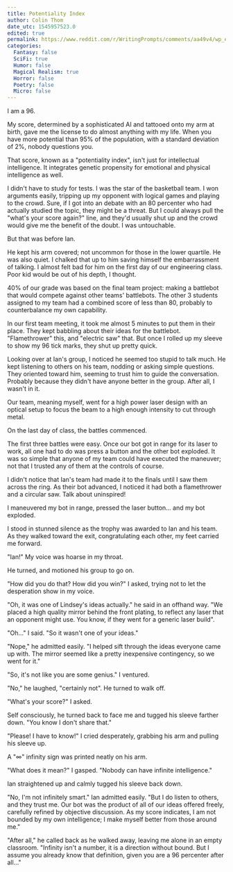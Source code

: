 ```yaml
---
title: Potentiality Index
author: Colin Thom
date_utc: 1545957523.0
edited: true
permalink: https://www.reddit.com/r/WritingPrompts/comments/aa49v4/wp_everyone_is_born_with_1100_tally_marks/
categories:
  Fantasy: false
  SciFi: true
  Humor: false
  Magical Realism: true
  Horror: false
  Poetry: false
  Micro: false
---
```

I am a 96.

My score, determined by a sophisticated AI and tattooed onto my arm at birth, gave me the license to do almost anything with my life. When you have more potential than 95% of the population, with a standard deviation of 2%, nobody questions you.

That score, known as a "potentiality index", isn't just for intellectual intelligence. It integrates  genetic propensity for emotional and physical intelligence as well.

I didn't have to study for tests.  I was the star of the basketball team. I won arguments easily, tripping up my opponent with logical games and playing to the crowd. Sure, if I got into an debate with an 80 percenter who had actually studied the topic, they might be a threat. But I could always pull the "what's your score again?" line, and they'd usually shut up and the crowd would give me the benefit of the doubt. I was untouchable.

But that was before Ian.

He kept his arm covered; not uncommon for those in the lower quartile. He was also quiet. I chalked that up to him saving himself the embarrassment of talking.
I almost felt bad for him on the first day of our engineering class. Poor kid would be out of his depth, I thought.

40% of our grade was based on the final team project: making a battlebot that would compete against other teams' battlebots. The other 3 students assigned to my team had a combined score of less than 80, probably to counterbalance my own capability.

In our first team meeting, it took me almost 5 minutes to put them in their place. They kept babbling about their ideas for the battlebot. "Flamethrower" this, and "electric saw" that. But once I rolled up my sleeve to show my 96 tick marks, they shut up pretty quick.

Looking over at Ian's group, I noticed he seemed too stupid to talk much. He kept listening to others on his team, nodding or asking simple questions. They oriented toward him, seeming to trust him to guide the conversation. Probably because they didn't have anyone better in the group. After all, I wasn't in it.

Our team, meaning myself, went for a high power laser design with an optical setup to focus the beam to a high enough intensity to cut through metal.

On the last day of class, the battles commenced.

The first three battles were easy. Once our bot got in range for its laser to work, all one had to do was press a button and the other bot exploded. It was so simple that anyone of my team could have executed the maneuver; not that I trusted any of them at the controls of course.

I didn't notice that Ian's team had made it to the finals until I saw them across the ring. As their bot advanced, I noticed it had both a flamethrower and a circular saw. Talk about uninspired!

I maneuvered my bot in range, pressed the laser button... and my bot exploded.

I stood in stunned silence as the trophy was awarded to Ian and his team. As they walked toward the exit, congratulating each other, my feet carried me forward.

"Ian!" My voice was hoarse in my throat.

He turned, and motioned his group to go on.

"How did you do that? How did you win?" I asked, trying not to let the desperation show in my voice.

"Oh, it was one of Lindsey's ideas actually." he said in an offhand way. "We placed a high quality mirror behind the front plating, to reflect any laser that an opponent might use. You know, if they went for a generic laser build".

"Oh..." I said. "So it wasn't one of your ideas."

"Nope," he admitted easily. "I helped sift through the ideas everyone came up with. The mirror seemed like a pretty inexpensive contingency, so we went for it."

"So, it's not like you are some genius." I ventured.

"No," he laughed, "certainly not". He turned to walk off.

"What's your score?" I asked.

Self consciously, he turned back to face me and tugged his sleeve farther down. "You know I don't share that."

"Please! I have to know!" I cried desperately, grabbing his arm and pulling his sleeve up.

A "∞" infinity sign was printed neatly on his arm.

"What does it mean?" I gasped. "Nobody can have infinite intelligence."

Ian straightened up and calmly tugged his sleeve back down.

"No, I'm not infinitely smart." Ian admitted easily. "But I do listen to others, and they trust me. Our bot was the product of all of our ideas offered freely, carefully refined by objective discussion. As my score indicates, I am not bounded by my own intelligence; I make myself better from those around me."

"After all," he called back as he walked away, leaving me alone in an empty classroom. "Infinity isn't a number, it is a direction without bound. But I assume you already know that definition, given you are a 96 percenter after all..."

